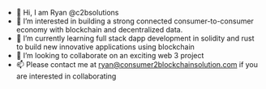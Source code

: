 - 👋 Hi, I am Ryan @c2bsolutions
- 👀 I’m interested in building a strong connected consumer-to-consumer economy with blockchain and decentralized data.
- 🌱 I’m currently learning full stack dapp development in solidity and rust to build new innovative applications using blockchain
- 💞️ I’m looking to collaborate on an exciting web 3 project
- 📫 Please contact me at ryan@consumer2blockchainsolution.com if you are interested in collaborating

<!---
c2bsolutions/c2bsolutions is a ✨ special ✨ repository because its `README.md` (this file) appears on your GitHub profile.
You can click the Preview link to take a look at your changes.
--->
